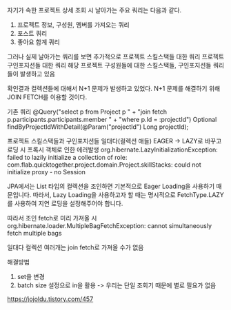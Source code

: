 자기가 속한 프로젝트 상세 조회 시 날아가는 주요 쿼리는 다음과 같다.

1. 프로젝트 정보, 구성원, 멤버를 가져오는 쿼리
2. 포스트 쿼리
3. 좋아요 합계 쿼리

그러나 실제 날아가는 쿼리를 보면 추가적으로
프로젝트 스킬스택들 대한 쿼리
프로젝트 구인포지션들 대한 쿼리
해당 프로젝트 구성원들에 대한 스킬스택들, 구인포지션들 쿼리들이 발생하고 있음

확인결과 컬렉션들에 대해서 N+1 문제가 발생하고 있었다.
N+1 문제를 해결하기 위해 JOIN FETCH를 이용할 것이다.

기존 쿼리
    @Query("select p from Project p " +
            "join fetch p.participants.participants.member " +
            "where p.Id = :projectId")
    Optional<Project> findByProjectIdWithDetail(@Param("projectId") Long projectId);

프로젝트 스킬스택들과 구인포지션들 일대다(컬렉션 애들)
EAGER -> LAZY로 바꾸고 로딩 시
프록시 객체로 인한 에러발생
org.hibernate.LazyInitializationException: failed to lazily initialize a collection of role: com.flab.quicktogether.project.domain.Project.skillStacks: could not initialize proxy - no Session

JPA에서는 List 타입의 컬렉션을 조인하면 기본적으로 Eager Loading을 사용하기 때문입니다. 따라서, Lazy Loading을 사용하고자 할 때는 명시적으로 FetchType.LAZY를 사용하여 지연 로딩을 설정해주어야 합니다.

따라서 조인 fetch로 미리 가져올 시
org.hibernate.loader.MultipleBagFetchException: cannot simultaneously fetch multiple bags

일대다 컬렉션 여러개는  join fetch로 가져올 수가 없음

해결방법
1. set을 변경
2. batch size 설정으로 in을 활용 -> 우리는 단일 조회기 때문에 별로 필요가 없음

https://jojoldu.tistory.com/457
